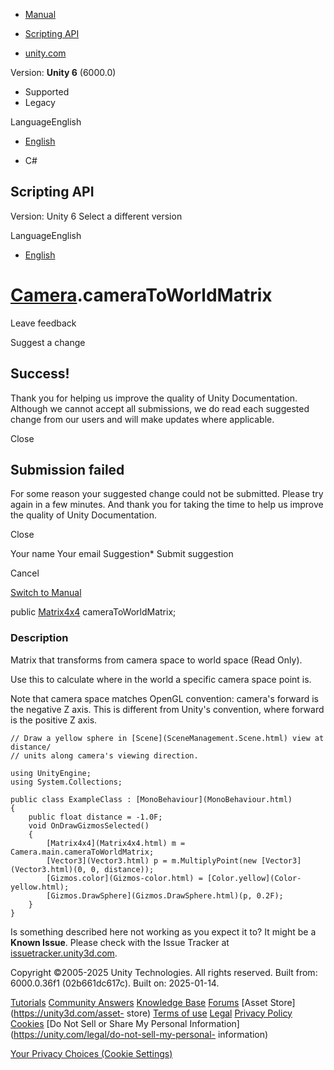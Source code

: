 [ ]()

  * [Manual](../Manual/index.html)
  * [Scripting API](../ScriptReference/index.html)

  * [unity.com](https://unity.com/)

Version: **Unity 6** (6000.0)

  * Supported
  * Legacy

LanguageEnglish

  * [English]()

  * C#

[ ](https://docs.unity3d.com)

## Scripting API

Version: Unity 6 Select a different version

LanguageEnglish

  * [English]()

#  [Camera](Camera.html).cameraToWorldMatrix

Leave feedback

Suggest a change

## Success!

Thank you for helping us improve the quality of Unity Documentation. Although
we cannot accept all submissions, we do read each suggested change from our
users and will make updates where applicable.

Close

## Submission failed

For some reason your suggested change could not be submitted. Please <a>try
again</a> in a few minutes. And thank you for taking the time to help us
improve the quality of Unity Documentation.

Close

Your name Your email Suggestion* Submit suggestion

Cancel

[Switch to Manual](../Manual/class-Camera.html "Go to Camera Component in the
Manual")

public [Matrix4x4](Matrix4x4.html) cameraToWorldMatrix;

### Description

Matrix that transforms from camera space to world space (Read Only).

Use this to calculate where in the world a specific camera space point is.  
  
Note that camera space matches OpenGL convention: camera's forward is the
negative Z axis. This is different from Unity's convention, where forward is
the positive Z axis.

    
    
    // Draw a yellow sphere in [Scene](SceneManagement.Scene.html) view at distance/
    // units along camera's viewing direction.  
      
    using UnityEngine;
    using System.Collections;  
      
    public class ExampleClass : [MonoBehaviour](MonoBehaviour.html)
    {
        public float distance = -1.0F;
        void OnDrawGizmosSelected()
        {
            [Matrix4x4](Matrix4x4.html) m = Camera.main.cameraToWorldMatrix;
            [Vector3](Vector3.html) p = m.MultiplyPoint(new [Vector3](Vector3.html)(0, 0, distance));
            [Gizmos.color](Gizmos-color.html) = [Color.yellow](Color-yellow.html);
            [Gizmos.DrawSphere](Gizmos.DrawSphere.html)(p, 0.2F);
        }
    }
    

Is something described here not working as you expect it to? It might be a
**Known Issue**. Please check with the Issue Tracker at
[issuetracker.unity3d.com](https://issuetracker.unity3d.com).

Copyright ©2005-2025 Unity Technologies. All rights reserved. Built from:
6000.0.36f1 (02b661dc617c). Built on: 2025-01-14.

[Tutorials](https://unity3d.com/learn) [Community
Answers](https://answers.unity3d.com) [Knowledge
Base](https://support.unity3d.com/hc/en-us)
[Forums](https://forum.unity3d.com) [Asset Store](https://unity3d.com/asset-
store) [Terms of use](https://docs.unity3d.com/Manual/TermsOfUse.html)
[Legal](https://unity.com/legal) [Privacy
Policy](https://unity.com/legal/privacy-policy)
[Cookies](https://unity.com/legal/cookie-policy) [Do Not Sell or Share My
Personal Information](https://unity.com/legal/do-not-sell-my-personal-
information)

[Your Privacy Choices (Cookie Settings)](javascript:void\(0\);)

